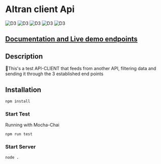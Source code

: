 # Altran client Api

![D3](https://img.shields.io/badge/10.15.3-node-green)
![D3](https://img.shields.io/badge/4.17.1-express-red)
![D3](https://img.shields.io/badge/6.2.0-mocha-Yellow)
![D3](https://img.shields.io/badge/2.6.0-nodeFetch-orange)
![D3](https://img.shields.io/badge/8.5.1-jsonwebtoken-violet)

## [Documentation and Live demo endpoints](api-client-doc/README.md)

## Description

🚀This's a test API-CLIENT that feeds from another API, filtering data and sending it through the 3 established end points

## Installation

```
npm install
```
### Start Test
Running with Mocha-Chai
```
npm run test
```

### Start Server


```
node .
```

